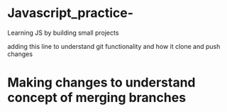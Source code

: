 # Javascript_practice-
Learning JS by building small projects

adding this line to understand git functionality and how it clone and push changes

# Making changes to understand concept of merging branches 


